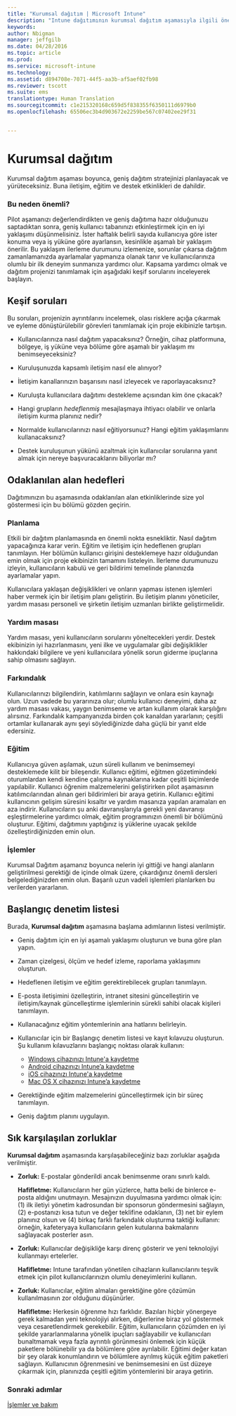 ```yaml
---
title: "Kurumsal dağıtım | Microsoft Intune"
description: "Intune dağıtımının kurumsal dağıtım aşamasıyla ilgili öneriler."
keywords: 
author: Nbigman
manager: jeffgilb
ms.date: 04/28/2016
ms.topic: article
ms.prod: 
ms.service: microsoft-intune
ms.technology: 
ms.assetid: d894708e-7071-44f5-aa3b-af5aef02fb98
ms.reviewer: tscott
ms.suite: ems
translationtype: Human Translation
ms.sourcegitcommit: c1e215320168c659d5f838355f6350111d6979b0
ms.openlocfilehash: 65506ec3b4d903672e2259be567c07402ee29f31


---
```


# Kurumsal dağıtım
Kurumsal dağıtım aşaması boyunca, geniş dağıtım stratejinizi planlayacak ve yürüteceksiniz. Buna iletişim, eğitim ve destek etkinlikleri de dahildir.

### Bu neden önemli?
Pilot aşamanızı değerlendirdikten ve geniş dağıtıma hazır olduğunuzu saptadıktan sonra, geniş kullanıcı tabanınızı etkinleştirmek için en iyi yaklaşımı düşünmelisiniz. İster haftalık belirli sayıda kullanıcıya göre ister konuma veya iş yüküne göre ayarlansın, kesinlikle aşamalı bir yaklaşım önerilir. Bu yaklaşım ilerleme durumunu izlemenize, sorunlar çıkarsa dağıtım zamanlamanızda ayarlamalar yapmanıza olanak tanır ve kullanıcılarınıza olumlu bir ilk deneyim sunmanıza yardımcı olur.
Kapsama yardımcı olmak ve dağıtım projenizi tanımlamak için aşağıdaki keşif sorularını inceleyerek başlayın.

## Keşif soruları
Bu soruları, projenizin ayrıntılarını incelemek, olası risklere açığa çıkarmak ve eyleme dönüştürülebilir görevleri tanımlamak için proje ekibinizle tartışın.

-   Kullanıcılarınıza nasıl dağıtım yapacaksınız? Örneğin, cihaz platformuna, bölgeye, iş yüküne veya bölüme göre aşamalı bir yaklaşım mı benimseyeceksiniz?

-   Kuruluşunuzda kapsamlı iletişim nasıl ele alınıyor?

-   İletişim kanallarınızın başarısını nasıl izleyecek ve raporlayacaksınız?

-   Kuruluşta kullanıcılara dağıtımı destekleme açısından kim öne çıkacak?

-   Hangi grupların *hedeflenmiş* mesajlaşmaya ihtiyacı olabilir ve onlarla iletişim kurma planınız nedir?

-   Normalde kullanıcılarınızı nasıl eğitiyorsunuz? Hangi eğitim yaklaşımlarını kullanacaksınız?

-   Destek kuruluşunun yükünü azaltmak için kullanıcılar sorularına yanıt almak için nereye başvuracaklarını biliyorlar mı?

## Odaklanılan alan hedefleri
Dağıtımınızın bu aşamasında odaklanılan alan etkinliklerinde size yol göstermesi için bu bölümü gözden geçirin.

### Planlama
Etkili bir dağıtım planlamasında en önemli nokta esnekliktir. Nasıl dağıtım yapacağınıza karar verin. Eğitim ve iletişim için hedeflenen grupları tanımlayın. Her bölümün kullanıcı girişini desteklemeye hazır olduğundan emin olmak için proje ekibinizin tamamını listeleyin.
İlerleme durumunuzu izleyin, kullanıcıların kabulü ve geri bildirimi temelinde planınızda ayarlamalar yapın.

Kullanıcılara yaklaşan değişiklikleri ve onların yapması istenen işlemleri haber vermek için bir iletişim planı geliştirin. Bu iletişim planını yöneticiler, yardım masası personeli ve şirketin iletişim uzmanları birlikte geliştirmelidir.

### Yardım masası
Yardım masası, yeni kullanıcıların sorularını yöneltecekleri yerdir. Destek ekibinizin iyi hazırlanmasını, yeni ilke ve uygulamalar gibi değişiklikler hakkındaki bilgilere ve yeni kullanıcılara yönelik sorun giderme ipuçlarına sahip olmasını sağlayın.

### Farkındalık
Kullanıcılarınızı bilgilendirin, katılımlarını sağlayın ve onlara esin kaynağı olun. Uzun vadede bu yararınıza olur; olumlu kullanıcı deneyimi, daha az yardım masası vakası, yaygın benimseme ve artan kullanım olarak karşılığını alırsınız. Farkındalık kampanyanızda birden çok kanaldan yararlanın; çeşitli ortamlar kullanarak aynı şeyi söylediğinizde daha güçlü bir yanıt elde edersiniz.

### Eğitim
Kullanıcıya güven aşılamak, uzun süreli kullanım ve benimsemeyi desteklemede kilit bir bileşendir. Kullanıcı eğitimi, eğitmen gözetimindeki oturumlardan kendi kendine çalışma kaynaklarına kadar çeşitli biçimlerde yapılabilir. Kullanıcı öğrenim malzemelerini geliştirirken pilot aşamasının katılımcılarından alınan geri bildirimleri bir araya getirin. Kullanıcı eğitimi kullanıcının gelişim süresini kısaltır ve yardım masanıza yapılan aramaları en aza indirir. Kullanıcıların şu anki davranışlarıyla gerekli yeni davranışı eşleştirmelerine yardımcı olmak, eğitim programınızın önemli bir bölümünü oluşturur. Eğitimi, dağıtımını yaptığınız iş yüklerine uyacak şekilde özelleştirdiğinizden emin olun.

### İşlemler
Kurumsal Dağıtım aşamanız boyunca nelerin iyi gittiği ve hangi alanların geliştirilmesi gerektiği de içinde olmak üzere, çıkardığınız önemli dersleri belgelediğinizden emin olun. Başarılı uzun vadeli işlemleri planlarken bu verilerden yararlanın.

## Başlangıç denetim listesi
Burada, **Kurumsal dağıtım** aşamasına başlama adımlarının listesi verilmiştir.

-   Geniş dağıtım için en iyi aşamalı yaklaşımı oluşturun ve buna göre plan yapın.

-   Zaman çizelgesi, ölçüm ve hedef izleme, raporlama yaklaşımını oluşturun.

-   Hedeflenen iletişim ve eğitim gerektirebilecek grupları tanımlayın.

-   E-posta iletişimini özelleştirin, intranet sitesini güncelleştirin ve iletişim/kaynak güncelleştirme işlemlerinin sürekli sahibi olacak kişileri tanımlayın.

-   Kullanacağınız eğitim yöntemlerinin ana hatlarını belirleyin.

-   Kullanıcılar için bir Başlangıç denetim listesi ve kayıt kılavuzu oluşturun.
    Şu kullanım kılavuzlarını başlangıç noktası olarak kullanın:
    -  [Windows cihazınızı Intune'a kaydetme](/intune/enduser/enroll-your-device-in-intune-windows)
    -  [Android cihazınızı Intune’a kaydetme](/intune/enduser/enroll-your-device-in-intune-android)
    -  [iOS cihazınızı Intune'a kaydetme](/intune/enduser/enroll-your-device-in-intune-ios)
    -  [Mac OS X cihazınızı Intune’a kaydetme](/intune/enduser/enroll-your-device-in-intune-mac-os-x)

-   Gerektiğinde eğitim malzemelerini güncelleştirmek için bir süreç tanımlayın.

-   Geniş dağıtım planını uygulayın.

## Sık karşılaşılan zorluklar
**Kurumsal dağıtım** aşamasında karşılaşabileceğiniz bazı zorluklar aşağıda verilmiştir.

-   **Zorluk:** E-postalar gönderildi ancak benimsenme oranı sınırlı kaldı.

    **Hafifletme:** Kullanıcıların her gün yüzlerce, hatta belki de binlerce e-posta aldığını unutmayın. Mesajınızın duyulmasına yardımcı olmak için: (1) ilk iletiyi yönetim kadrosundan bir sponsorun göndermesini sağlayın, (2) e-postanızı kısa tutun ve değer teklifine odaklanın, (3) net bir eylem planınız olsun ve (4) birkaç farklı farkındalık oluşturma taktiği kullanın: örneğin, kafeteryaya kullanıcıların gelen kutularına bakmalarını sağlayacak posterler asın.

-   **Zorluk:** Kullanıcılar değişikliğe karşı direnç gösterir ve yeni teknolojiyi kullanmayı ertelerler.

    **Hafifletme:** Intune tarafından yönetilen cihazların kullanıcılarını teşvik etmek için pilot kullanıcılarınızın olumlu deneyimlerini kullanın.

-   **Zorluk:** Kullanıcılar, eğitim almaları gerektiğine göre çözümün kullanılmasının zor olduğunu düşünürler.

    **Hafifletme:** Herkesin öğrenme hızı farklıdır. Bazıları hiçbir yönergeye gerek kalmadan yeni teknolojiyi alırken, diğerlerine biraz yol göstermek veya cesaretlendirmek gerekebilir. Eğitim, kullanıcıların çözümden en iyi şekilde yararlanmalarına yönelik ipuçları sağlayabilir ve kullanıcıları bunaltmamak veya fazla ayrıntılı görünmesini önlemek için küçük paketlere bölünebilir ya da bölümlere göre ayrılabilir. Eğitimi değer katan bir şey olarak konumlandırın ve bölümlere ayrılmış küçük eğitim paketleri sağlayın. Kullanıcının öğrenmesini ve benimsemesini en üst düzeye çıkarmak için, planınızda çeşitli eğitim yöntemlerini bir araya getirin.

### Sonraki adımlar
[İşlemler ve bakım](operations-and-maintenance.md)



<!--HONumber=Jul16_HO3-->


